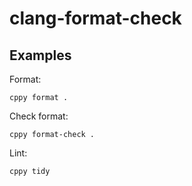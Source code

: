 # clang-format-check

## Examples

Format:

```
cppy format .
```

Check format:

```
cppy format-check .
```

Lint:

```
cppy tidy
```
